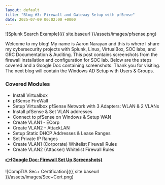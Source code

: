 ```yaml
---
layout: default
title: "Blog #3: Firewall and Gateway Setup with pfSense"
date: 2025-07-09 00:02:00 +0000
---
```


![Splunk Search Example]({{ site.baseurl }}/assets/images/pfsense.png)

Welcome to my blog! My name is Aaron Narayan and this is where I share my cybersecurity projects with Splunk, Linux, VirtualBox, SOC labs, and GRC Documentation & Auditing.  This post contains screenshots from the firewall installation and configuration for SOC lab. Below are the steps covered and a Google Doc containing screenshots. Thank you for visiting. The next blog will contain the Windows AD Setup with Users & Groups. 

### Covered Modules

 - Install Virtualbox
 - pfSense FireWall
 - Setup Virtualbox pfSense Network with 3 Adapters: WLAN & 2 VLANs 
 - Install pfSense & Set VLAN addresses
 - Connect to pfSense on Windows & Setup WAN
 - Create VLAN1 - ECorp
 - Create VLAN2 - AttackLAN
 - Setup Static DHCP Addresses & Lease Ranges
 - Set Private IP Ranges
 - Create VLAN1 (Corporate) Whitelist Firewall Rules
 - Create VLAN2 (Attacker) Whitelist Firewall Rules


[**👉(Google Doc: Firewall Set Up Screenshots)**](https://docs.google.com/document/d/1P3K026O-tpM7v9BVANMcpnPpWbky4tYKO2hO8Zj7P2g/edit?usp=sharing)


![CompTIA Sec+ Certification]({{ site.baseurl }}/assets/images/Sec+Cert.png)

